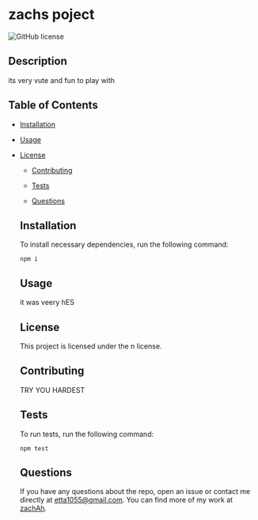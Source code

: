 # zachs poject
  ![GitHub license](https://img.shields.io/badge/license-n-blue.svg)
  
  ## Description
  
  its very vute and fun to play with
  
  ## Table of Contents 
  
  * [Installation](#installation)
  
  * [Usage](#usage)
  
* [License](#license)

  * [Contributing](#contributing)
  
  * [Tests](#tests)
  
  * [Questions](#questions)
  
  ## Installation
  
  To install necessary dependencies, run the following command:
  
  ```
  npm i
  ```
  
  ## Usage
  
  it was veery hES
  
  ## License
  
  This project is licensed under the n license.
    
  ## Contributing
  
  TRY YOU HARDEST
  
  ## Tests
  
  To run tests, run the following command:
  
  ```
  npm test
  ```
  
  ## Questions
  
  If you have any questions about the repo, open an issue or contact me directly at etta1055@gmail.com. You can find more of my work at [zachAh](https://github.com/zachAh/).
  
  

